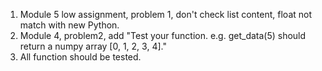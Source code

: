 1. Module 5 low assignment, problem 1, don't check list content, float not match with new Python.
2. Module 4, problem2, add "Test your function. e.g. get_data(5) should return a numpy array [0, 1, 2, 3, 4]."
3. All function should be tested.
